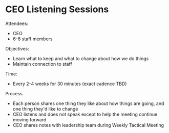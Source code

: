 # CEO Listening Sessions

Attendees:

- CEO
- 6-8 staff members

Objectives: 

- Learn what to keep and what to change about how we do things
- Maintain connection to staff  

Time: 

- Every 2-4 weeks for 30 minutes (exact cadence TBD)

Process

- Each person shares one thing they like about how things are going, and one thing they'd like to change
- CEO listens and does not speak except to help the meeting continue moving forward
- CEO shares notes with leadership team during Weekly Tactical Meeting
